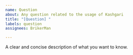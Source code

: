 ```yaml
---
name: Question
about: Any question related to the usage of Kashgari
title: "[Question] "
labels: question
assignees: BrikerMan

---
```


A clear and concise description of what you want to know.
